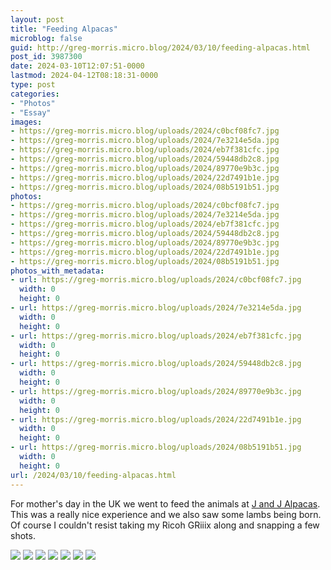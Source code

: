 ```yaml
---
layout: post
title: "Feeding Alpacas"
microblog: false
guid: http://greg-morris.micro.blog/2024/03/10/feeding-alpacas.html
post_id: 3987300
date: 2024-03-10T12:07:51-0000
lastmod: 2024-04-12T08:18:31-0000
type: post
categories:
- "Photos"
- "Essay"
images:
- https://greg-morris.micro.blog/uploads/2024/c0bcf08fc7.jpg
- https://greg-morris.micro.blog/uploads/2024/7e3214e5da.jpg
- https://greg-morris.micro.blog/uploads/2024/eb7f381cfc.jpg
- https://greg-morris.micro.blog/uploads/2024/59448db2c8.jpg
- https://greg-morris.micro.blog/uploads/2024/89770e9b3c.jpg
- https://greg-morris.micro.blog/uploads/2024/22d7491b1e.jpg
- https://greg-morris.micro.blog/uploads/2024/08b5191b51.jpg
photos:
- https://greg-morris.micro.blog/uploads/2024/c0bcf08fc7.jpg
- https://greg-morris.micro.blog/uploads/2024/7e3214e5da.jpg
- https://greg-morris.micro.blog/uploads/2024/eb7f381cfc.jpg
- https://greg-morris.micro.blog/uploads/2024/59448db2c8.jpg
- https://greg-morris.micro.blog/uploads/2024/89770e9b3c.jpg
- https://greg-morris.micro.blog/uploads/2024/22d7491b1e.jpg
- https://greg-morris.micro.blog/uploads/2024/08b5191b51.jpg
photos_with_metadata:
- url: https://greg-morris.micro.blog/uploads/2024/c0bcf08fc7.jpg
  width: 0
  height: 0
- url: https://greg-morris.micro.blog/uploads/2024/7e3214e5da.jpg
  width: 0
  height: 0
- url: https://greg-morris.micro.blog/uploads/2024/eb7f381cfc.jpg
  width: 0
  height: 0
- url: https://greg-morris.micro.blog/uploads/2024/59448db2c8.jpg
  width: 0
  height: 0
- url: https://greg-morris.micro.blog/uploads/2024/89770e9b3c.jpg
  width: 0
  height: 0
- url: https://greg-morris.micro.blog/uploads/2024/22d7491b1e.jpg
  width: 0
  height: 0
- url: https://greg-morris.micro.blog/uploads/2024/08b5191b51.jpg
  width: 0
  height: 0
url: /2024/03/10/feeding-alpacas.html
---
```

For mother's day in the UK we went to feed the animals at [J and J Alpacas](https://visitalpacas.co.uk). This was a really nice experience and we also saw some lambs being born. Of course I couldn't resist taking my Ricoh GRiiix along and snapping a few shots. 

<div class="gallery">
<img src="uploads/2024/c0bcf08fc7.jpg">
<img src="uploads/2024/7e3214e5da.jpg">
<img src="uploads/2024/eb7f381cfc.jpg">
<img src="uploads/2024/59448db2c8.jpg">
<img src="uploads/2024/89770e9b3c.jpg">
<img src="uploads/2024/22d7491b1e.jpg">
<img src="uploads/2024/08b5191b51.jpg">
</div>
